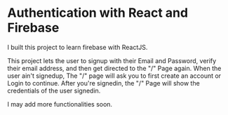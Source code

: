 # Authentication with React and Firebase

I built this project to learn firebase with ReactJS. 

This project lets the user to signup with their Email and Password, verify their email address, and then get directed to the "/" Page again.
When the user ain't signedup, The "/" page will ask you to first create an account or Login to continue. After you're signedin, the "/" Page will show the credentials of the user signedin.

I may add more functionalities soon.
